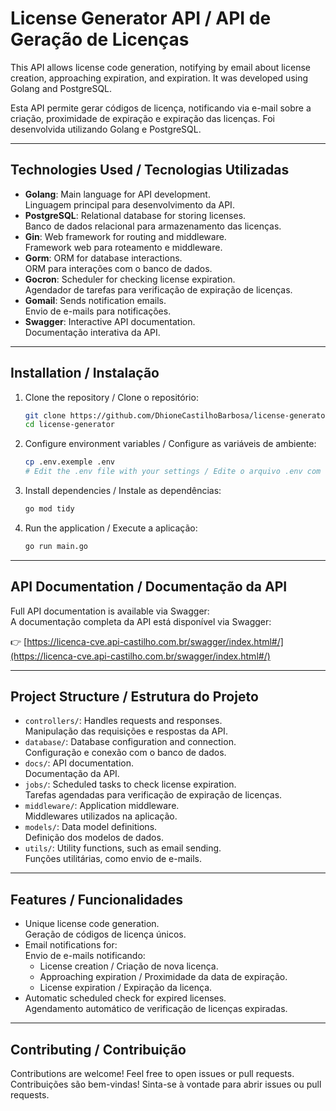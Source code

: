# License Generator API / API de Geração de Licenças

This API allows license code generation, notifying by email about license creation, approaching expiration, and expiration. It was developed using Golang and PostgreSQL.

Esta API permite gerar códigos de licença, notificando via e-mail sobre a criação, proximidade de expiração e expiração das licenças. Foi desenvolvida utilizando Golang e PostgreSQL.

---

## Technologies Used / Tecnologias Utilizadas

- **Golang**: Main language for API development.  
  Linguagem principal para desenvolvimento da API.
- **PostgreSQL**: Relational database for storing licenses.  
  Banco de dados relacional para armazenamento das licenças.
- **Gin**: Web framework for routing and middleware.  
  Framework web para roteamento e middleware.
- **Gorm**: ORM for database interactions.  
  ORM para interações com o banco de dados.
- **Gocron**: Scheduler for checking license expiration.  
  Agendador de tarefas para verificação de expiração de licenças.
- **Gomail**: Sends notification emails.  
  Envio de e-mails para notificações.
- **Swagger**: Interactive API documentation.  
  Documentação interativa da API.

---

## Installation / Instalação

1. Clone the repository / Clone o repositório:

   ```bash
   git clone https://github.com/DhioneCastilhoBarbosa/license-generator.git
   cd license-generator
   ```

2. Configure environment variables / Configure as variáveis de ambiente:

   ```bash
   cp .env.exemple .env
   # Edit the .env file with your settings / Edite o arquivo .env com suas configurações
   ```

3. Install dependencies / Instale as dependências:

   ```bash
   go mod tidy
   ```

4. Run the application / Execute a aplicação:

   ```bash
   go run main.go
   ```

---

## API Documentation / Documentação da API

Full API documentation is available via Swagger:  
A documentação completa da API está disponível via Swagger:

👉 [https://licenca-cve.api-castilho.com.br/swagger/index.html#/](https://licenca-cve.api-castilho.com.br/swagger/index.html#/)

---

## Project Structure / Estrutura do Projeto

- `controllers/`: Handles requests and responses.  
  Manipulação das requisições e respostas da API.
- `database/`: Database configuration and connection.  
  Configuração e conexão com o banco de dados.
- `docs/`: API documentation.  
  Documentação da API.
- `jobs/`: Scheduled tasks to check license expiration.  
  Tarefas agendadas para verificação de expiração de licenças.
- `middleware/`: Application middleware.  
  Middlewares utilizados na aplicação.
- `models/`: Data model definitions.  
  Definição dos modelos de dados.
- `utils/`: Utility functions, such as email sending.  
  Funções utilitárias, como envio de e-mails.

---

## Features / Funcionalidades

- Unique license code generation.  
  Geração de códigos de licença únicos.
- Email notifications for:  
  Envio de e-mails notificando:
  - License creation / Criação de nova licença.
  - Approaching expiration / Proximidade da data de expiração.
  - License expiration / Expiração da licença.
- Automatic scheduled check for expired licenses.  
  Agendamento automático de verificação de licenças expiradas.

---

## Contributing / Contribuição

Contributions are welcome! Feel free to open issues or pull requests.  
Contribuições são bem-vindas! Sinta-se à vontade para abrir issues ou pull requests.

